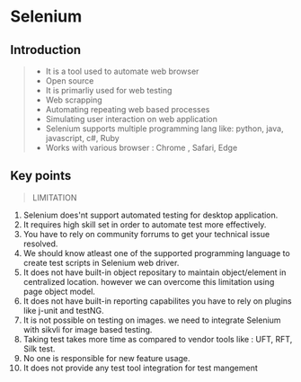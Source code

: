 # Selenium


## Introduction

> - It is a tool used to automate web browser
> - Open source
> - It is primarliy used for web testing
> - Web scrapping
> - Automating repeating web based processes
> - Simulating user interaction on web application
> - Selenium supports multiple programming lang like: python, java, javascript, c#, Ruby
> - Works with various browser : Chrome , Safari, Edge  

## Key points
> LIMITATION
1. Selenium does'nt support automated testing for desktop application.
2. It requires high skill set in order to automate test more effectively.
3. You have to rely on community forrums to get your technical issue resolved.
4. We should know atleast one of the supported programming language to create test scripts in Selenium web driver.
5. It does not have built-in object repositary to maintain object/element in centralized location.
    however we can overcome this limitation using page object model.
6. It does not have built-in reporting capabilites you have to rely on plugins like j-unit and testNG.
7. It is not possible on testing on images. we need to integrate Selenium with sikvli for image based testing.
8. Taking test takes more time as compared to vendor tools like : UFT, RFT, Silk test.
9. No one is responsible for new feature usage.
10. It does not provide any test tool integration for test mangement